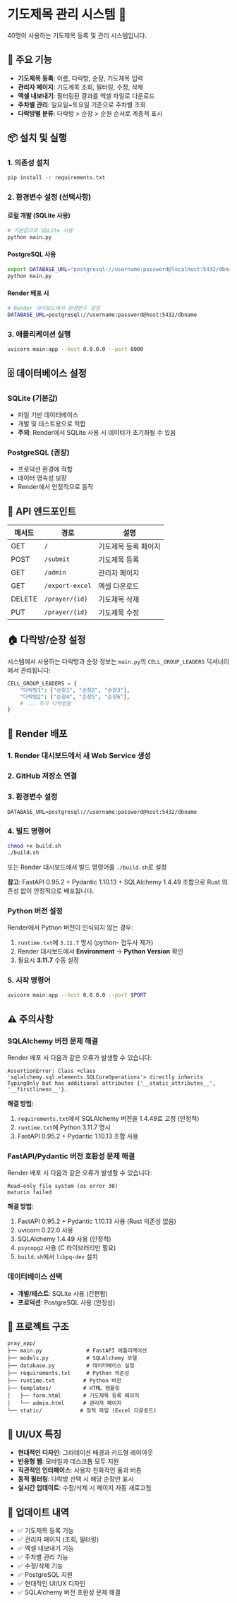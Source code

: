 # 기도제목 관리 시스템 🙏

40명이 사용하는 기도제목 등록 및 관리 시스템입니다.

## 🚀 주요 기능

- **기도제목 등록**: 이름, 다락방, 순장, 기도제목 입력
- **관리자 페이지**: 기도제목 조회, 필터링, 수정, 삭제
- **엑셀 내보내기**: 필터링된 결과를 엑셀 파일로 다운로드
- **주차별 관리**: 일요일~토요일 기준으로 주차별 조회
- **다락방별 분류**: 다락방 > 순장 > 순원 순서로 계층적 표시

## 📦 설치 및 실행

### 1. 의존성 설치
```bash
pip install -r requirements.txt
```

### 2. 환경변수 설정 (선택사항)

#### 로컬 개발 (SQLite 사용)
```bash
# 기본값으로 SQLite 사용
python main.py
```

#### PostgreSQL 사용
```bash
export DATABASE_URL="postgresql://username:password@localhost:5432/dbname"
python main.py
```

#### Render 배포 시
```bash
# Render 대시보드에서 환경변수 설정
DATABASE_URL=postgresql://username:password@host:5432/dbname
```

### 3. 애플리케이션 실행
```bash
uvicorn main:app --host 0.0.0.0 --port 8000
```

## 🗄️ 데이터베이스 설정

### SQLite (기본값)
- 파일 기반 데이터베이스
- 개발 및 테스트용으로 적합
- **주의**: Render에서 SQLite 사용 시 데이터가 초기화될 수 있음

### PostgreSQL (권장)
- 프로덕션 환경에 적합
- 데이터 영속성 보장
- Render에서 안정적으로 동작

## 🔧 API 엔드포인트

| 메서드 | 경로 | 설명 |
|--------|------|------|
| GET | `/` | 기도제목 등록 페이지 |
| POST | `/submit` | 기도제목 등록 |
| GET | `/admin` | 관리자 페이지 |
| GET | `/export-excel` | 엑셀 다운로드 |
| DELETE | `/prayer/{id}` | 기도제목 삭제 |
| PUT | `/prayer/{id}` | 기도제목 수정 |

## 🏠 다락방/순장 설정

시스템에서 사용하는 다락방과 순장 정보는 `main.py`의 `CELL_GROUP_LEADERS` 딕셔너리에서 관리됩니다:

```python
CELL_GROUP_LEADERS = {
    "다락방1": ["순장1", "순장2", "순장3"],
    "다락방2": ["순장4", "순장5", "순장6"],
    # ... 추가 다락방들
}
```

## 🚀 Render 배포

### 1. Render 대시보드에서 새 Web Service 생성

### 2. GitHub 저장소 연결

### 3. 환경변수 설정
```
DATABASE_URL=postgresql://username:password@host:5432/dbname
```

### 4. 빌드 명령어
```bash
chmod +x build.sh
./build.sh
```

또는 Render 대시보드에서 빌드 명령어를 `./build.sh`로 설정

**참고**: FastAPI 0.95.2 + Pydantic 1.10.13 + SQLAlchemy 1.4.49 조합으로 Rust 의존성 없이 안정적으로 배포됩니다.

### Python 버전 설정
Render에서 Python 버전이 인식되지 않는 경우:
1. `runtime.txt`에 `3.11.7` 명시 (python- 접두사 제거)
2. Render 대시보드에서 **Environment** → **Python Version** 확인
3. 필요시 **3.11.7** 수동 설정

### 5. 시작 명령어
```bash
uvicorn main:app --host 0.0.0.0 --port $PORT
```

## ⚠️ 주의사항

### SQLAlchemy 버전 문제 해결
Render 배포 시 다음과 같은 오류가 발생할 수 있습니다:
```
AssertionError: Class <class 'sqlalchemy.sql.elements.SQLCoreOperations'> directly inherits TypingOnly but has additional attributes {'__static_attributes__', '__firstlineno__'}.
```

**해결 방법:**
1. `requirements.txt`에서 SQLAlchemy 버전을 1.4.49로 고정 (안정적)
2. `runtime.txt`에 Python 3.11.7 명시
3. FastAPI 0.95.2 + Pydantic 1.10.13 조합 사용

### FastAPI/Pydantic 버전 호환성 문제 해결
Render 배포 시 다음과 같은 오류가 발생할 수 있습니다:
```
Read-only file system (os error 30)
maturin failed
```

**해결 방법:**
1. FastAPI 0.95.2 + Pydantic 1.10.13 사용 (Rust 의존성 없음)
2. uvicorn 0.22.0 사용
3. SQLAlchemy 1.4.49 사용 (안정적)
4. `psycopg2` 사용 (C 라이브러리만 필요)
5. `build.sh`에서 `libpq-dev` 설치

### 데이터베이스 선택
- **개발/테스트**: SQLite 사용 (간편함)
- **프로덕션**: PostgreSQL 사용 (안정성)

## 📁 프로젝트 구조

```
pray_app/
├── main.py              # FastAPI 애플리케이션
├── models.py            # SQLAlchemy 모델
├── database.py          # 데이터베이스 설정
├── requirements.txt     # Python 의존성
├── runtime.txt         # Python 버전
├── templates/          # HTML 템플릿
│   ├── form.html       # 기도제목 등록 페이지
│   └── admin.html      # 관리자 페이지
└── static/            # 정적 파일 (Excel 다운로드)
```

## 🎨 UI/UX 특징

- **현대적인 디자인**: 그라데이션 배경과 카드형 레이아웃
- **반응형 웹**: 모바일과 데스크톱 모두 지원
- **직관적인 인터페이스**: 사용자 친화적인 폼과 버튼
- **동적 필터링**: 다락방 선택 시 해당 순장만 표시
- **실시간 업데이트**: 수정/삭제 시 페이지 자동 새로고침

## 🔄 업데이트 내역

- ✅ 기도제목 등록 기능
- ✅ 관리자 페이지 (조회, 필터링)
- ✅ 엑셀 내보내기 기능
- ✅ 주차별 관리 기능
- ✅ 수정/삭제 기능
- ✅ PostgreSQL 지원
- ✅ 현대적인 UI/UX 디자인
- ✅ SQLAlchemy 버전 호환성 문제 해결 